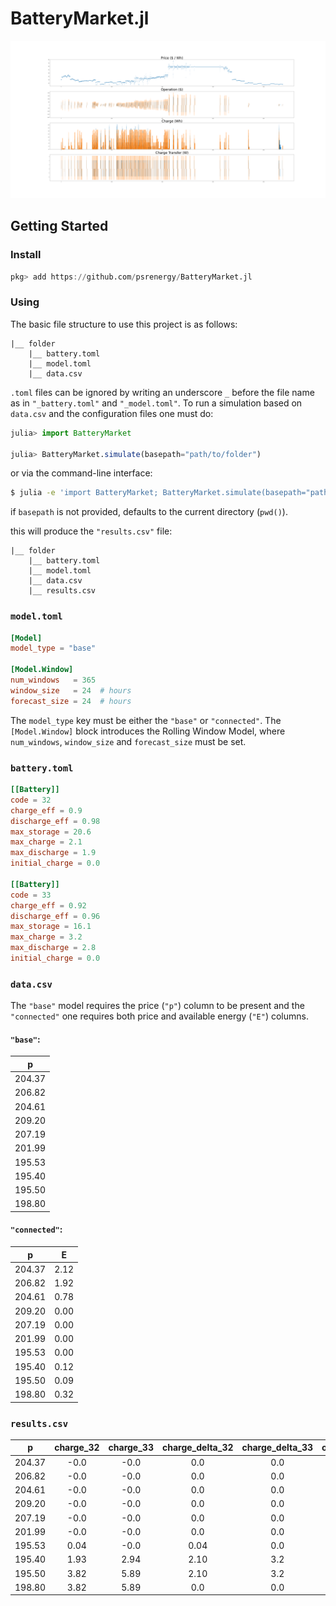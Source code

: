 # BatteryMarket.jl

<div align="center">
    <img src="./test/plot.png" alt="Plot">
</div>

## Getting Started

### Install
```julia
pkg> add https://github.com/psrenergy/BatteryMarket.jl
```

### Using
The basic file structure to use this project is as follows:
```
|__ folder
    |__ battery.toml
    |__ model.toml
    |__ data.csv
```

`.toml` files can be ignored by writing an underscore `_` before the file name as in `"_battery.toml"` and `"_model.toml"`.
To run a simulation based on `data.csv` and the configuration files one must do:
```julia
julia> import BatteryMarket

julia> BatteryMarket.simulate(basepath="path/to/folder")
```
or via the command-line interface:
```bash
$ julia -e 'import BatteryMarket; BatteryMarket.simulate(basepath="path/to/folder")'
```
if `basepath` is not provided, defaults to the current directory (`pwd()`).

this will produce the `"results.csv"` file:
```
|__ folder
    |__ battery.toml
    |__ model.toml
    |__ data.csv
    |__ results.csv
```

### `model.toml`
```toml
[Model]
model_type = "base"
    
[Model.Window]
num_windows   = 365
window_size   = 24  # hours
forecast_size = 24  # hours
```

The `model_type` key must be either the `"base"` or `"connected"`. The `[Model.Window]` block introduces the Rolling Window Model, where `num_windows`, `window_size` and `forecast_size` must be set.

### `battery.toml`
```toml
[[Battery]]
code = 32
charge_eff = 0.9
discharge_eff = 0.98
max_storage = 20.6
max_charge = 2.1
max_discharge = 1.9
initial_charge = 0.0

[[Battery]]
code = 33
charge_eff = 0.92
discharge_eff = 0.96
max_storage = 16.1
max_charge = 3.2
max_discharge = 2.8
initial_charge = 0.0
```

### `data.csv`
The `"base"` model requires the price (`"p"`) column to be present and the `"connected"` one requires both price and available energy (`"E"`) columns.

#### `"base"`:
|p     |
|:----:|
|204.37|
|206.82|
|204.61|
|209.20|
|207.19|
|201.99|
|195.53|
|195.40|
|195.50|
|198.80|

#### `"connected"`:
|p     |E   |
|:----:|:--:|
|204.37|2.12|
|206.82|1.92|
|204.61|0.78|
|209.20|0.00|
|207.19|0.00|
|201.99|0.00|
|195.53|0.00|
|195.40|0.12|
|195.50|0.09|
|198.80|0.32|

### `results.csv`
|p     |charge_32|charge_33|charge_delta_32|charge_delta_33|operation_32|operation_33|
|:----:|:-------:|:-------:|:-------------:|:-------------:|:----------:|:----------:|
|204.37|-0.0     |-0.0     |0.0            |0.0            |0.0         |0.0         |
|206.82|-0.0     |-0.0     |0.0            |0.0            |0.0         |0.0         |
|204.61|-0.0     |-0.0     |0.0            |0.0            |0.0         |0.0         |
|209.20|-0.0     |-0.0     |0.0            |0.0            |0.0         |0.0         |
|207.19|-0.0     |-0.0     |0.0            |0.0            |0.0         |0.0         |
|201.99|-0.0     |-0.0     |0.0            |0.0            |0.0         |0.0         |
|195.53|0.04     |-0.0     |0.04           |0.0            |-8.69       |0.0         |
|195.40|1.93     |2.94     |2.10           |3.2            |-410.34     |-625.28     |
|195.50|3.82     |5.89     |2.10           |3.2            |-410.55     |-625.6      |
|198.80|3.82     |5.89     |0.0            |0.0            |0.0         |0.0         |
